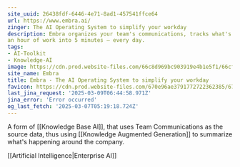 ```yaml
---
site_uuid: 26438fdf-6446-4e71-8ad1-457541ffce64
url: https://www.embra.ai/
zinger: The AI Operating System to simplify your workday
description: Embra organizes your team's communications, tracks what's important, and turns
an hour of work into 5 minutes — every day.
tags:
- AI-Toolkit
- Knowledge-AI
image: https://cdn.prod.website-files.com/66c8d969bc903919e4b1e5f1/66cf95c92587001d68617c03_OG_card_white.png
site_name: Embra
title: Embra - The AI Operating System to simplify your workday
favicon: https://cdn.prod.website-files.com/670e96ae3791772722362385/673a79f8a5fe7ade4cb5ad0b_66ccca267ae2edaa3d402a5c_favicon.png
last_jina_request: '2025-03-09T06:44:58.971Z'
jina_error: 'Error occurred'
og_last_fetch: '2025-03-07T05:19:18.724Z'
---
```

A form of [[Knowledge Base AI]], that uses Team Communications as the source data, thus using [[Knowledge Augmented Generation]] to summarize what's happening around the company.



[[Artificial Intelligence|Enterprise AI]]

